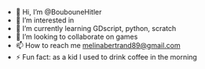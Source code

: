 - 👋 Hi, I’m @BoubouneHitler
- 👀 I’m interested in 
- 🌱 I’m currently learning GDscript, python, scratch
- 💞️ I’m looking to collaborate on games
- 📫 How to reach me melinabertrand89@gmail.com
- ⚡ Fun fact: as a kid I used to drink coffee in the morning
